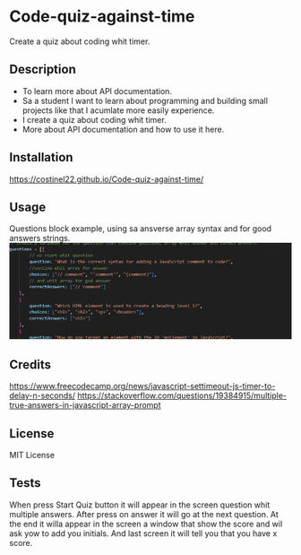 # Code-quiz-against-time
Create a quiz about coding whit timer.
## Description


- To learn more about API documentation.
- Sa a student I want to learn about programming and building small projects like that I acumlate more easily experience.
- I create a quiz about coding whit timer.
- More about API documentation and how to use it here.



## Installation

https://costinel22.github.io/Code-quiz-against-time/


## Usage
Questions block example, using sa ansverse array syntax and for good answers strings. 
 ![alt text](./assets/images/questions.png)
 

## Credits
https://www.freecodecamp.org/news/javascript-settimeout-js-timer-to-delay-n-seconds/
https://stackoverflow.com/questions/19384915/multiple-true-answers-in-javascript-array-prompt

## License

MIT License

## Tests

When press Start Quiz button it will appear in the screen question whit multiple answers.
After press on answer it will go at the next question.
At the end it willa appear in the screen a window that show the score and wil ask yow to add you initials.
And last screen it will tell you that you have x score.